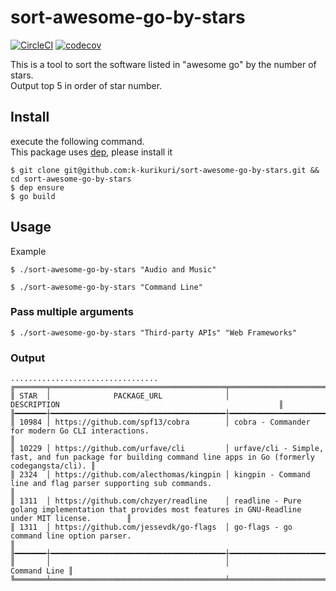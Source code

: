 # sort-awesome-go-by-stars
[![CircleCI](https://circleci.com/gh/k-kurikuri/sort-awesome-go-by-stars.svg?style=svg)](https://circleci.com/gh/k-kurikuri/sort-awesome-go-by-stars)
[![codecov](https://codecov.io/gh/k-kurikuri/sort-awesome-go-by-stars/branch/master/graph/badge.svg)](https://codecov.io/gh/k-kurikuri/sort-awesome-go-by-stars)

This is a tool to sort the software listed in "awesome go" by the number of stars.  
Output top 5 in order of star number.


## Install
execute the following command.  
This package uses [dep](https://github.com/golang/dep), please install it

```
$ git clone git@github.com:k-kurikuri/sort-awesome-go-by-stars.git && cd sort-awesome-go-by-stars
$ dep ensure
$ go build
 ```

## Usage
Example
 ```
$ ./sort-awesome-go-by-stars "Audio and Music"
 ```

 ```
$ ./sort-awesome-go-by-stars "Command Line"
 ```

### Pass multiple arguments
 ```
$ ./sort-awesome-go-by-stars "Third-party APIs" "Web Frameworks"
 ```

### Output
 ```
.................................
╔═══════╤═══════════════════════════════════════╤═════════════════════════════════════════════════════════════════════════════════════════════════════════════╗
║ STAR  │              PACKAGE_URL              │                                                 DESCRIPTION                                                 ║
╟━━━━━━━┼━━━━━━━━━━━━━━━━━━━━━━━━━━━━━━━━━━━━━━━┼━━━━━━━━━━━━━━━━━━━━━━━━━━━━━━━━━━━━━━━━━━━━━━━━━━━━━━━━━━━━━━━━━━━━━━━━━━━━━━━━━━━━━━━━━━━━━━━━━━━━━━━━━━━━━╢
║ 10984 │ https://github.com/spf13/cobra        │ cobra - Commander for modern Go CLI interactions.                                                           ║
║ 10229 │ https://github.com/urfave/cli         │ urfave/cli - Simple, fast, and fun package for building command line apps in Go (formerly codegangsta/cli). ║
║ 2324  │ https://github.com/alecthomas/kingpin │ kingpin - Command line and flag parser supporting sub commands.                                             ║
║ 1311  │ https://github.com/chzyer/readline    │ readline - Pure golang implementation that provides most features in GNU-Readline under MIT license.        ║
║ 1311  │ https://github.com/jessevdk/go-flags  │ go-flags - go command line option parser.                                                                   ║
╟━━━━━━━┼━━━━━━━━━━━━━━━━━━━━━━━━━━━━━━━━━━━━━━━┼━━━━━━━━━━━━━━━━━━━━━━━━━━━━━━━━━━━━━━━━━━━━━━━━━━━━━━━━━━━━━━━━━━━━━━━━━━━━━━━━━━━━━━━━━━━━━━━━━━━━━━━━━━━━━╢
║       │                                       │                                                                                                Command Line ║
╚═══════╧═══════════════════════════════════════╧═════════════════════════════════════════════════════════════════════════════════════════════════════════════╝
```
